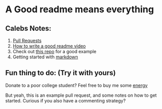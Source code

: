 # A Good readme means everything

## Calebs Notes:
1. [Pull Requests](https://www.youtube.com/watch?v=For9VtrQx58)
2. [How to write a good readme video](https://www.youtube.com/watch?v=E6NO0rgFub4)
3. Check out [this repo](https://github.com/expressjs/express) for a good example
4. Getting started with [markdown](https://docs.github.com/en/get-started/writing-on-github/getting-started-with-writing-and-formatting-on-github/basic-writing-and-formatting-syntax)

## Fun thing to do: (Try it with yours)
Donate to a poor college student? Feel free to buy me some [energy](https://venmo.com/code?user_id=2946059366039552553)

But yeah, this is an example pull request, and some notes on how to get started. Curious if you also have a commenting strategy?
